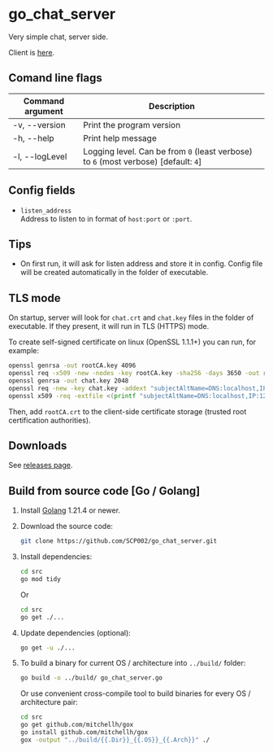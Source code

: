 # go_chat_server

Very simple chat, server side.

Client is [here](https://github.com/SCP002/go_chat_client).

## Comand line flags

| Command argument     | Description                                                                         |
| -------------------- | ----------------------------------------------------------------------------------- |
| -v, --version        | Print the program version                                                           |
| -h, --help           | Print help message                                                                  |
| -l, --logLevel       | Logging level. Can be from `0` (least verbose) to `6` (most verbose) [default: `4`] |

## Config fields

* `listen_address`  
  Address to listen to in format of `host:port` or `:port`.

## Tips

* On first run, it will ask for listen address and store it in config.
  Config file will be created automatically in the folder of executable.

## TLS mode

On startup, server will look for `chat.crt` and `chat.key` files in the folder of executable.
If they present, it will run in TLS (HTTPS) mode.

To create self-signed certificate on linux (OpenSSL 1.1.1+) you can run, for example:

```sh
openssl genrsa -out rootCA.key 4096
openssl req -x509 -new -nodes -key rootCA.key -sha256 -days 3650 -out rootCA.crt
openssl genrsa -out chat.key 2048
openssl req -new -key chat.key -addext "subjectAltName=DNS:localhost,IP:127.0.0.1,IP:192.168.0.100" -out chat.csr
openssl x509 -req -extfile <(printf "subjectAltName=DNS:localhost,IP:127.0.0.1,IP:192.168.0.100") -days 3650 -in chat.csr -CA rootCA.crt -CAkey rootCA.key -CAcreateserial -out chat.crt -sha256
```

Then, add `rootCA.crt` to the client-side certificate storage (trusted root certification authorities).

## Downloads

See [releases page](https://github.com/SCP002/go_chat_server/releases).

## Build from source code [Go / Golang]

1. Install [Golang](https://golang.org/) 1.21.4 or newer.

2. Download the source code:  

    ```sh
    git clone https://github.com/SCP002/go_chat_server.git
    ```

3. Install dependencies:

    ```sh
    cd src
    go mod tidy
    ```

    Or

    ```sh
    cd src
    go get ./...
    ```

4. Update dependencies (optional):

    ```sh
    go get -u ./...
    ```

5. To build a binary for current OS / architecture into `../build/` folder:

    ```sh
    go build -o ../build/ go_chat_server.go
    ```

    Or use convenient cross-compile tool to build binaries for every OS / architecture pair:

    ```sh
    cd src
    go get github.com/mitchellh/gox
    go install github.com/mitchellh/gox
    gox -output "../build/{{.Dir}}_{{.OS}}_{{.Arch}}" ./
    ```
